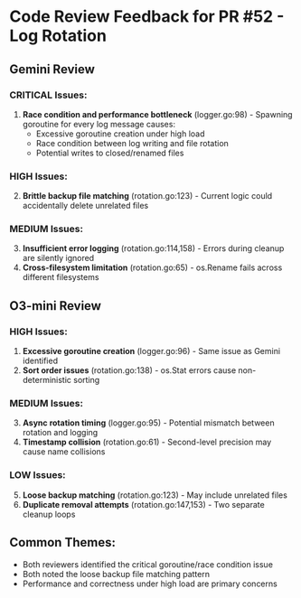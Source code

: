 # Code Review Feedback for PR #52 - Log Rotation

## Gemini Review

### CRITICAL Issues:
1. **Race condition and performance bottleneck** (logger.go:98) - Spawning goroutine for every log message causes:
   - Excessive goroutine creation under high load
   - Race condition between log writing and file rotation
   - Potential writes to closed/renamed files

### HIGH Issues:
2. **Brittle backup file matching** (rotation.go:123) - Current logic could accidentally delete unrelated files

### MEDIUM Issues:
3. **Insufficient error logging** (rotation.go:114,158) - Errors during cleanup are silently ignored
4. **Cross-filesystem limitation** (rotation.go:65) - os.Rename fails across different filesystems

## O3-mini Review

### HIGH Issues:
1. **Excessive goroutine creation** (logger.go:96) - Same issue as Gemini identified
2. **Sort order issues** (rotation.go:138) - os.Stat errors cause non-deterministic sorting

### MEDIUM Issues:
3. **Async rotation timing** (logger.go:95) - Potential mismatch between rotation and logging
4. **Timestamp collision** (rotation.go:61) - Second-level precision may cause name collisions

### LOW Issues:
5. **Loose backup matching** (rotation.go:123) - May include unrelated files
6. **Duplicate removal attempts** (rotation.go:147,153) - Two separate cleanup loops

## Common Themes:
- Both reviewers identified the critical goroutine/race condition issue
- Both noted the loose backup file matching pattern
- Performance and correctness under high load are primary concerns